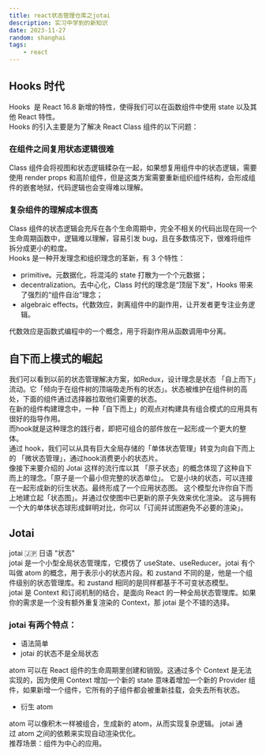 ```yaml
---
title: react状态管理仓库之jotai
description: 实习中学到的新知识
date: 2023-11-27
random: shanghai 
tags:
    - react
---
```


## Hooks 时代
Hooks  是 React 16.8 新增的特性，使得我们可以在函数组件中使用 state 以及其他 React 特性。    
Hooks 的引入主要是为了解决 React Class 组件的以下问题：  

### 在组件之间复用状态逻辑很难

Class 组件会将视图和状态逻辑糅杂在一起，如果想复用组件中的状态逻辑，需要使用 render props 和高阶组件，但是这类方案需要重新组织组件结构，会形成组件的嵌套地狱，代码逻辑也会变得难以理解。

### 复杂组件的理解成本很高

Class 组件的状态逻辑会充斥在各个生命周期中，完全不相关的代码出现在同一个生命周期函数中，逻辑难以理解，容易引发 bug，且在多数情况下，很难将组件拆分成更小的粒度。  
Hooks 是一种开发理念和组织理念的革新，有 3 个特性：

- primitive。元数据化，将混沌的 state 打散为一个个元数据；
- decentralization。去中心化，Class 时代的理念是“顶层下发”，Hooks 带来了强烈的“组件自治”理念；
- algebraic effects。代数效应，剥离组件中的副作用，让开发者更专注业务逻辑。

代数效应是函数式编程中的一个概念，用于将副作用从函数调用中分离。

## 自下而上模式的崛起
我们可以看到以前的状态管理解决方案，如Redux，设计理念是状态 「自上而下」流动。它「倾向于在组件树的顶端吸走所有的状态」。状态被维护在组件树的高处，下面的组件通过选择器拉取他们需要的状态。  
在新的组件构建理念中，一种「自下而上」的观点对构建具有组合模式的应用具有很好的指导作用。  
而hook就是这种理念的践行者，即把可组合的部件放在一起形成一个更大的整体。  
通过 hook，我们可以从具有巨大全局存储的「单体状态管理」转变为向自下而上的 「微状态管理」，通过hook消费更小的状态片。  
像接下来要介绍的 Jotai 这样的流行库以其 「原子状态」的概念体现了这种自下而上的理念。「原子是一个最小但完整的状态单位」。  它是小块的状态，可以连接在一起形成新的衍生状态。最终形成了一个应用状态图。
这个模型允许你自下而上地建立起「状态图」。并通过仅使图中已更新的原子失效来优化渲染。
这与拥有一个大的单体状态球形成鲜明对比，你可以「订阅并试图避免不必要的渲染」。

## Jotai
jotai 🇯🇵 日语 "状态"  
jotai 是一个小型全局状态管理库，它模仿了 useState、useReducer。jotai 有个叫做 atom 的概念，用于表示小的状态片段。和 zustand 不同的是，他是一个组件级别的状态管理库。和 zustand 相同的是同样都基于不可变状态模型。
jotai 是 Context 和订阅机制的结合，是面向 React 的一种全局状态管理库。如果你的需求是一个没有额外重复渲染的 Context，那 jotai 是个不错的选择。

### jotai 有两个特点：

+ 语法简单
+ jotai 的状态不是全局状态
  
atom 可以在 React 组件的生命周期里创建和销毁。这通过多个 Context 是无法实现的，因为使用 Context 增加一个新的 state 意味着增加一个新的 Provider 组件，如果新增一个组件，它所有的子组件都会被重新挂载，会失去所有状态。

+ 衍生 atom

atom 可以像积木一样被组合，生成新的 atom，从而实现复杂逻辑。
jotai 通过 atom 之间的依赖来实现自动渲染优化。  
推荐场景：组件为中心的应用。
